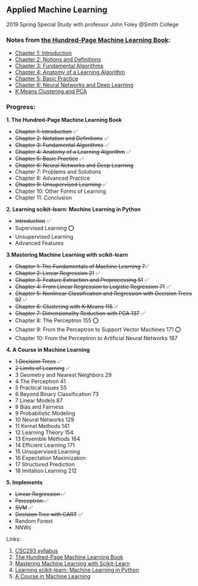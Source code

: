 ## Applied Machine Learning 
2019 Spring Special Study with professor John Foley @Smith College

### Notes from [the Hundred-Page Machine Learning Book](http://themlbook.com/wiki/doku.php):
- [Chapter 1: Introduction](https://ningkko.github.io/applied-machine-learning/Chap1-Introduction.html)
- [Chapter 2: Notions and Definitions](https://ningkko.github.io/applied-machine-learning/Chap2-Notions_and_Definitions.html)
- [Chapter 3: Fundamental Algorithms](https://ningkko.github.io/applied-machine-learning/Chap3-Fundamental_Algorithms.html)
- [Chapter 4: Anatomy of a Learning Algorithm](https://ningkko.github.io/applied-machine-learning/Chap4-Anatomy_of_a_Learning_Algorithm.html)
- [Chapter 5: Basic Practice](https://ningkko.github.io/applied-machine-learning/Chap5-Basic_Practice.html)
- [Chapter 6: Neural Networks and Deep Learning](https://ningkko.github.io/applied-machine-learning/Chap6-NNW-and-DeepLearning.html)
- [K Means Clustering and PCA](https://ningkko.github.io/applied-machine-learning/KMC_PCA.html)

### Progress:

**1. The Hundred-Page Machine Learning Book**
- <del>Chapter 1: Introduction</del> ✅
- <del>Chapter 2: Notation and Definitions</del> ✅
- <del>Chapter 3: Fundamental Algorithms</del> ✅
- <del>Chapter 4: Anatomy of a Learning Algorithm</del> ✅
- <del>Chapter 5: Basic Practice</del> ✅
- <del>Chapter 6: Neural Networks and Deep Learning</del>
- Chapter 7: Problems and Solutions
- Chapter 8: Advanced Practice
- <del>Chapter 9: Unsupervised Learning </del> ✅
- Chapter 10: Other Forms of Learning
- Chapter 11: Conclusion
  
**2. Learning scikit-learn: Machine Learning in Python**
- <del>Introduction</del> ✅
- Supervised Learning ⭕
- Unsupervised Learning
- Advanced Features

**3.Mastering Machine Learning with scikit-learn**
- <del>Chapter 1: The Fundamentals of Machine Learning 7</del>✅
- <del>Chapter 2: Linear Regression 21</del> ✅ 
- <del>Chapter 3: Feature Extraction and Preprocessing 51</del> ✅
- <del>Chapter 4: From Linear Regression to Logistic Regression 71</del> ✅
- <del>Chapter 5: Nonlinear Classification and Regression with Decision Trees 97</del> ✅
- <del>Chapter 6: Clustering with K-Means 115</del> ✅
- <del>Chapter 7: Dimensionality Reduction with PCA 137</del> ✅
- Chapter 8: The Perceptron 155 ⭕
- Chapter 9: From the Perceptron to Support Vector Machines 171 ⭕
- Chapter 10: From the Perceptron to Artificial Neural Networks 187

**4. A Course in Machine Learning**
- <del>1 Decision Trees</del> ✅
- <del>2 Limits of Learning</del> ✅
- 3 Geometry and Nearest Neighbors 29
- 4 The Perceptron 41
- 5 Practical Issues 55
- 6 Beyond Binary Classification 73
- 7 Linear Models 87
- 8 Bias and Fairness
- 9 Probabilistic Modeling
- 10 Neural Networks 129
- 11 Kernel Methods 141 
- 12 Learning Theory 154
- 13 Ensemble Methods 164
- 14 Efficient Learning 171
- 15 Unsupervised Learning
- 16 Expectation Maximization
- 17 Structured Prediction
- 18 Imitation Learning 212

**5. Implements**
- <del>Linear Regression </del> ✅
- <del>Perceptron </del> ✅
- <del>SVM</del> ✅
- <del>Decision Tree with CART</del> ✅
- Random Forest
- NNWs


Links:
1. [CSC293 syllabus](https://rudeboybert.github.io/SDS293/syllabus.html#course_description__objectives)
2. [The Hundred-Page Machine Learning Book](http://themlbook.com/wiki/doku.php)
3. [Mastering Machine Learning with Scikit-Learn](https://tanthiamhuat.files.wordpress.com/2018/04/mastering-machine-learning-with-scikit-learn.pdf)
4. [Learning scikit-learn: Machine Learning in Python](https://www.oreilly.com/library/view/learning-scikit-learn-machine/9781783281930/)
5. [A Course in Machine Learning](http://ciml.info/)
